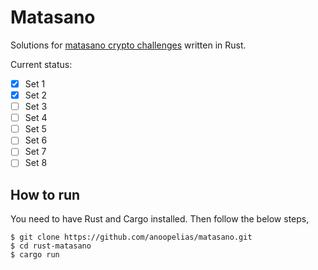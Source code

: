 # Matasano

Solutions for [matasano crypto challenges](http://cryptopals.com/) written in Rust.

Current status:
- [x] Set 1
- [x] Set 2
- [ ] Set 3
- [ ] Set 4
- [ ] Set 5
- [ ] Set 6
- [ ] Set 7
- [ ] Set 8

## How to run

You need to have Rust and Cargo installed. Then follow the below steps,

```
$ git clone https://github.com/anoopelias/matasano.git
$ cd rust-matasano
$ cargo run
```
